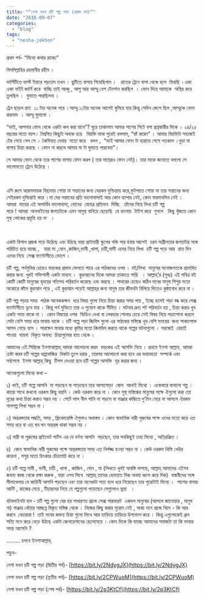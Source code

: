 ```yaml
---
title: "“নেশা যখন চটি গল্প পড়া (প্রথম পর্ব)”"
date: "2018-09-07"
categories: 
  - "blog"
tags: 
  - "nesha-jokhon"
---
```


প্রথম পর্ব- “মিথ্যে কথার রাজ্যে”

বিসমিল্লাহির রহমানীর রহীম ।

ভার্সিটিতে ফার্স্ট ইয়ারে পড়তাম তখন । ছুটিতে বাসায় গিয়েছিলাম ।   রাতের ট্রেনে বাসা থেকে হলে  ফিরছি ।একা একা নাইট জার্নি করে  যাচ্ছি তাই আব্বু , আপু আর আম্মু বেশ টেনশান করছিল  । ফোন দিয়ে আমাকে  অস্থির করে তুলছিল ।  ঘুমাতে পারছিলনা ।

ট্রেন ছাড়ল রাত  ১১ টার অনেক পরে ।আম্মু ১১টার অনেক আগেই ঘুমিয়ে যায় কিন্তু সেদিন জেগে ছিল ,আম্মুকে ফোন করলাম  । আম্মু ঘুমালো ।

“ভাই, আপনার ফোন থেকে একটা কল করা যাবে”? ঘুরে তাকালাম আমার পাশের সিটে বসা প্রশ্নকারীর দিকে । ২৪/২৫ বছরের মতো বয়স। নিম্নবিত্ত কিছুটা অবাক হয়ে   বিরক্তি মাখা সুরেই বললাম, “হ্যাঁ করেন” । আমার বিরক্তিটা সহজেই টের পেয়ে গেল সে । কৈফিয়ত দেবার  মতো করে   বলল ,  “ভাই আমার ফোন টা হারায়ে গেসে গতকাল ।বুড়া মা বাসায় চিন্তা করছে । ফোন না করলে আমার মা টা ঘুমাতে পারবেনা”।

সে আমার ফোন থেকে তার পাশের বাসায় ফোন করল ( তার মায়েরও ফোন নেই)। তার মাকে জানাতে বললো সে ভালোমতো ট্রেনে উঠেছে ।

 

এসি রুমে আরামদায়ক বিছানায় শোয়া মা সন্তানের জন্য যেরকম দুশ্চিন্তায় করে,ফুটপাতে শোয়া মা তার সন্তানের জন্য সেইরকম দুশ্চিন্তাই করে ।মা দের সন্তানের প্রতি ভালোবাসাই আর কোন ব্যাপার নেই, কোন ফরমানলিন নেই । আমরা  মায়ের এই অপার্থিব ভালোবাসা, বোনের  স্নেহের প্রতিদান  দিচ্ছি   তাঁদের নিয়ে লিখা চটি গল্প পড়ে ! আমরা  অনলাইনের জগতটাকে এমন অসুস্থ বানিয়ে ছেড়েছি  যে বাংলায়  টাইপ করে  গুগলে   কিছু খুঁজতে কোন সুস্থ লোকের প্রবৃত্তি হয় না   ।

 

একটা বিশাল প্রজন্ম গড়ে উঠেছে এবং উঠছে যারা প্রাইমারী স্কুলের গন্ডি পার হবার আগেই  চরম অশ্লীলতার জগতটার সঙ্গে পরিচিত হয়ে যাচ্ছে ,   যারা মা ,বোন ,কাজিন,ভাবী ,খালা, চাচী,মামী এদের নিয়ে লিখা  চটি গল্প পড়ে আর  রাত দিন এদের নিয়ে  সেক্স ফ্যান্টাসীতে ভোগে ।

চটি গল্প, পর্নমুভির চেয়েও ভয়ংকর প্রভাব ফেলতে পারে এর পাঠকদের ওপর । বই/লিখা  মানুষের মনোজগতকে প্রভাবিত করার জন্য  খুবই শক্তিশালী একটা মাধ্যম ।  কুরআনের দিকে আমরা তাকাতে পারি   । আল্লাহ্‌’র (সুবঃ) এই পবিত্র বই কোটি কোটি মানুষের হৃদয়ের গতিপথ পরিবর্তন করেছে এবং করছে । পাথরের চেয়েও কঠিন মনের মানুষ শিশুর মতো অঝোরে কাঁদে কুরআন পড়ে , এই কুরআন পড়েই আল্লাহ্‌র জন্য মানুষ তার জীবনটা বিলিয়ে দিতেও কুন্ঠাবোধ করে না ।

চটি গল্প পড়ার সময়  পাঠক অনেককক্ষন  ধরে বিষয় গুলো নিয়ে চিন্তা করার সময় পায় , ইচ্ছে হলেই পড়া বন্ধ করে সেক্স ফ্যান্টাসীতে ডুবে যায় । কিন্তু পর্ন মুভিতে তার এ সুযোগ থাকে সীমিত । ঘটনার দ্রুত পট পরিবর্তন হয় , চিন্তা করার খুব একটা সময় থাকে না ।  কোন বিষয়ের ওপর  ভিডিও দেখা বা লেকচার শোনার চেয়ে সেই বিষয় নিয়ে পড়াশোনা করলে সেটা বেশি সময় ধরে মাথায় থাকে । চটি গল্পে পড়া জিনিস গুলো এর পাঠকের মস্তিষ্কে খুব বেশি সময়ের  জন্য পাকাপোক্ত আসন গেড়ে বসে । সারাক্ষন মাথার মধ্যে কৃমির মতো কিলবিল করতে থাকে গল্পের ঘটনাগুলো । সহজেই  রেহাই পাওয়া  যায়না  বিকৃত অবাধ্য  চিন্তাগুলোর হাত থেকে ।

আমাদের এই সিরিজে ইনশাআল্লাহ্‌ আমরা আলোচনা করব  ভয়ংকর এই আসক্তি নিয়ে । প্রথমে ইনশা আল্লাহ্‌  আমরা চেষ্টা করব চটি গল্পের ধাপ্পাবাজির  দিকটা তুলে ধরার , তারপর আলোচনা করা হবে এর ভয়াবহতা  সম্পর্কে এবং সর্বশেষে  ইনশা আল্লাহ্‌ কিছু  টিপস দেওয়া হবে চটি গল্পের আসক্তি  দূর করার জন্য ।

অনেকগুলো মিথ্যে কথা –

১) ভাই, চটি গল্পে আপনি  যা পড়ছেন বা পড়েছেন তার আগাগোড়া  ষোল  আনাই মিথ্যে । একেবারে বানানো গল্প । কারো সাথে কখনো ওরকম কিছু হয়নি । কেউ ওরকম করে না । কোন সুস্থ মস্তিষ্কের মানুষের পক্ষে ঐগুলো করা তো দূরের কথা চিন্তা করাও সম্ভব নয় । পেটে লাল নীল পানি না পড়লে বা গাঞ্জার কল্কিতে দু’টান মেরে না আসলে ঐরকম গালগল্প লিখা সম্ভব না ।

২) অন্তরঙ্গতার পদ্ধতি, সময় , ফ্রিকোয়েন্সি ঐগুলাও অবাস্তব । কোন স্বাভাবিক নারী পুরুষের পক্ষে ওদের মতো করে এত সময় ধরে বা এত ঘন ঘন অন্তরঙ্গ থাকা সম্ভব নয় ।

৩) নারী বা পুরুষের প্রাইভেট পার্টস এর যে বর্ণনা আপনি  পড়ছেন, তার সবকিছুই ঢাহা মিথ্যে , অতিরঞ্জিত ।

৪)  কোন স্বাভাবিক নারী পুরুষের পক্ষে অন্তরঙ্গতার সময় এত নির্লজ্জ হওয়া সম্ভব না । কেউ ওরকম খিস্তি খেউর করেনা , পশুর মতো চিৎকার চেঁচামেচি করে না ।

৫) চটি গল্পে মামী , ভাবী, চাচী , খালা , কাজিন , বোন , মা (লিখতে খুবই অস্বস্তি লাগছে, আল্লাহ্‌ আমাদের এইসব জঘন্য কাজ থেকে রক্ষা করুক , যারা এসব লিখে  আল্লাহ্‌ তাদের হেদায়াত দিক অথবা ধ্বংস করে দিক)  বান্ধবীদের সঙ্গে লীলাখেলার যে কাহিনী আপনি পড়ছেন এবং তার অনেকটা সত্য বলে ধরে নিয়েছেন তার পুরোটাই মিথ্যে ।  পাশের বাসার আন্টি , কাজের মেয়ে , টিচারদের নিয়ে যে গল্পগুলো পড়েছেন সেগুলোও ভুয়া   ।

বটমলাইনটা হল - চটি গল্প গুলো বের হয় সাধারণত প্রচন্ড সেক্স পারভারট  একদল মানুষের (আসলে জানোয়ার , মানুষ না) গাঞ্জার ধোঁয়ার আচ্ছন্ন বিকৃত মস্তিষ্ক থেকে । নিজের কিছু করার মুরোদ নেই , অথচ মনে প্রচন্ড খিদে - কি আর করবে  বেচারারা !  তাই মনের জঘন্য চিন্তা গুলো লিখে আর তাড়িয়ে তাড়িয়ে উপভোগ করে । কিন্তু এগুলোকেই ধ্রুব সত্যি মনে করে বেড়ে উঠছে একটা জেনারেশানের ছেলেমেয়ে । কোন দিকে কি যাচ্ছে আমাদের সমাজটা তা কি ভাবার সময় আসেনি ?

......... চলবে ইনশাআল্লাহ্‌

পড়ুন-

নেশা যখন চটি গল্প পড়া (দ্বিতীয় পর্ব)- [https://bit.ly/2NdygJX](https://bit.ly/2NdygJX)

নেশা যখন চটি গল্প পড়া (তৃতীয় পর্ব)- [https://bit.ly/2CPWuoM](https://bit.ly/2CPWuoM)

নেশা যখন চটি গল্প পড়া (শেষ পর্ব)- [https://bit.ly/2p3KtCf](https://bit.ly/2p3KtCf)
